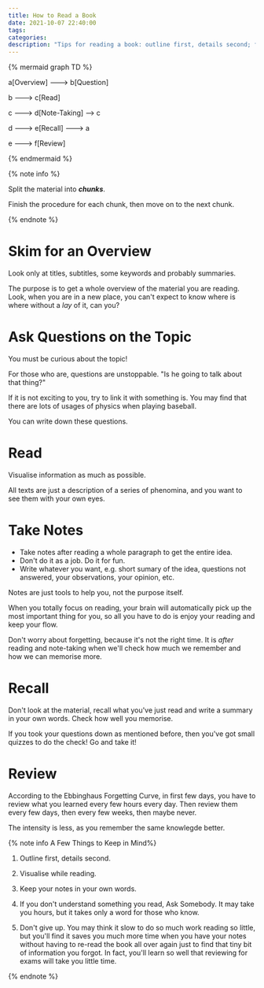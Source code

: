 ```yaml
---
title: How to Read a Book
date: 2021-10-07 22:40:00
tags:
categories:
description: "Tips for reading a book: outline first, details second; focus on the material, not on note-taking; you will remember naturally."
---
```


{% mermaid graph TD %}

a[Overview] ---> b[Question]

b ---> c[Read]

c ---> d[Note-Taking] --> c

d ---> e[Recall] ---> a

e ---> f[Review]

{% endmermaid %}

{% note info %}


Split the material into ***chunks***.

Finish the procedure for each chunk, then move on to the next chunk.

{% endnote %}

# Skim for an Overview

Look only at titles, subtitles, some keywords and probably summaries.

The purpose is to get a whole overview of the material you are reading. Look, when you are in a new place, you can't expect to know where is where without a *lay* of it, can you?

# Ask Questions on the Topic

You must be curious about the topic!

For those who are, questions are unstoppable. "Is he going to talk about that thing?"

If it is not exciting to you, try to link it with something is. You may find that there are lots of usages of physics when playing baseball.

You can write down these questions.

# Read

Visualise information as much as possible.

All texts are just a description of a series of phenomina, and you want to see them with your own eyes.

# Take Notes

- Take notes after reading a whole paragraph to get the entire idea.
- Don't do it as a job. Do it for fun.
- Write whatever you want, e.g. short sumary of the idea, questions not answered, your observations, your opinion, etc.

Notes are just tools to help you, not the purpose itself.

When you totally focus on reading, your brain will automatically pick up the most important thing for you, so all you have to do is enjoy your reading and keep your flow.

Don't worry about forgetting, because it's not the right time. It is *after* reading and note-taking when we'll check how much we remember and how we can memorise more.

# Recall

Don't look at the material, recall what you've just read and write a summary in your own words. Check how well you memorise.

If you took your questions down as mentioned before, then you've got small quizzes to do the check! Go and take it!

# Review

According to the Ebbinghaus Forgetting Curve, in first few days, you have to review what you learned every few hours every day. Then review them every few days, then every few weeks, then maybe never.

The intensity is less, as you remember the same knowlegde better.

{% note info A Few Things to Keep in Mind%}

1. Outline first, details second.

2. Visualise while reading.

3. Keep your notes in your own words.

4. If you don't understand something you read, Ask Somebody. It may take you hours, but it takes only a word for those who know.
5. Don't give up. You may think it slow to do so much work reading so little, but you'll find it saves you much more time when you have your notes without having to re-read the book all over again just to find that tiny bit of information you forgot. In fact, you'll learn so well that reviewing for exams will take you little time.

{% endnote %}